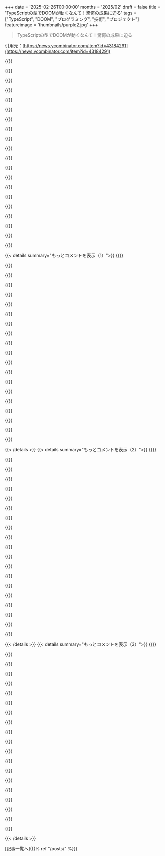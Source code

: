 +++
date = '2025-02-26T00:00:00'
months = '2025/02'
draft = false
title = 'TypeScriptの型でDOOMが動くなんて！驚愕の成果に迫る'
tags = ["TypeScript", "DOOM", "プログラミング", "技術", "プロジェクト"]
featureimage = 'thumbnails/purple2.jpg'
+++

> TypeScriptの型でDOOMが動くなんて！驚愕の成果に迫る

引用元：[https://news.ycombinator.com/item?id=43184291](https://news.ycombinator.com/item?id=43184291)

{{<matomeQuote body="＞”It was a brutal year long journey of 18 hour days”<br>これはあまりにも献身的な努力だね。最初は無意味に思えるかもしれないけど、DOOMの証明は数学的な証明に劣らず賞賛に値すると思うよ。<br>素晴らしい成果だね！" userName="notfed" createdAt="2025-02-26T22:06:00" color="#ff5c5c">}}

{{<matomeQuote body="アメリカ英語ではこういう表現を文字通りに受け取るものじゃないと思うんだ。X時間働いたとか言って、誇張してるなって気づいたよ。<br>アメリカ人の会話って面白いよね。" userName="LAC-Tech" createdAt="2025-02-27T00:19:00" color="">}}

{{<matomeQuote body="確かに、数年前にサイドプロジェクトに夢中になってた時、毎日12時間以上はそれに没頭してたけど、意外と疲れなかったんだ。" userName="gr4vityWall" createdAt="2025-02-27T12:42:06" color="#785bff">}}

{{<matomeQuote body="これは面白い体験だったよ。80年代のソフトウェアを分析してた時、まさにフロー状態だった。その時の集中力はすごかったな。" userName="KPGv2" createdAt="2025-02-27T16:07:39" color="#ff5c5c">}}

{{<matomeQuote body="＞”not sleeping […] for weeks”<br>アメリカ人って、こういう壮大なストーリーを作りたがるから面白いよね。" userName="danielscrubs" createdAt="2025-03-03T05:44:43" color="">}}

{{<matomeQuote body="もし全ての人がリソースの心配なく過ごせたら、もっといい世界になると思うんだ。" userName="ok_dad" createdAt="2025-02-27T20:42:36" color="">}}

{{<matomeQuote body="実際には、ほとんどの人がこのようにやりたいと思ってるわけじゃないだろうね。日常生活を楽しむためには、やっぱりいろいろ必要だよね。" userName="gottorf" createdAt="2025-02-28T02:33:13" color="">}}

{{<matomeQuote body="クリエイティブになれるのは、まず快適さが必要だと思うよ。経済的な不安があったら、なかなか新しいことに挑戦するのは難しいよ。" userName="ok_dad" createdAt="2025-02-28T03:27:10" color="#38d3d3">}}

{{<matomeQuote body="私が次の動画でどう話せば良いか教えてほしいな。サバイバルモードでは、こんなことをするのは到底無理だと思う人が多いから。" userName="dimitropoulos" createdAt="2025-02-28T05:04:07" color="">}}

{{<matomeQuote body="今はあまり良くない状況だけど、好きなことに集中することで少しずつ良くなればいいなと思ってる。心から語れば、きっといい動画になると思うよ。" userName="ok_dad" createdAt="2025-02-28T18:52:26" color="#785bff">}}

{{<matomeQuote body="ありがと！実は「なぜ」の動画では、私の木工ビジネスのことも長く話すから、その部分も楽しめるかも！頑張ってね！" userName="dimitropoulos" createdAt="2025-02-28T19:05:27" color="">}}

{{<matomeQuote body="正直、これは一般的に真実とは思えない。独身で子供がいないなら、私の所では現金の助成はほとんどない。公営住宅や食料支援（SNAP）を受けられるかもしれないけど、実質的な収入はゼロになる。貯金でしばらくは生きられるかもしれないが、それは「生活保護」ではないね。" userName="bglazer" createdAt="2025-02-28T04:46:24" color="">}}

{{<matomeQuote body="二人共正しいと思う1. 私も集中している時は、プロジェクトに全ての時間を使えていた。でも、最近はその集中状態が長く続かなくなった。2. 「18時間以上の連続勤務」は誇張で、アメリカ人は労働時間や睡眠不足を語るのが好きだけど、実際は6時間以下でやってる人は少数だよ。" userName="hn_throwaway_99" createdAt="2025-02-27T16:41:48" color="#ff5733">}}

{{<matomeQuote body="その通り。誇張やドラマチックな表現が1854年にネブラスカの田舎町で生まれ、アメリカの言葉になった。それからずっと続いているよ。他の国でも最近は見られるようになってきた。" userName="nkrisc" createdAt="2025-02-27T21:20:43" color="">}}

{{<matomeQuote body="私はアメリカの表現だけとは言ってない。ただ、すごく一般的で、多くのアメリカ人の発言はそのために理解しづらかった。文化によって表現が異なるから、理解し合いたければ知っておくことが大事。" userName="LAC-Tech" createdAt="2025-02-27T22:57:25" color="">}}

{{<matomeQuote body="「DOOM」の動画は序盤からかなりの誇張があるよ。これを読む前に動画を見るつもりの人は気を付けて！" userName="creativenolo" createdAt="2025-02-27T00:23:49" color="">}}

{{<matomeQuote body="誇張が過ぎて、最初はこの動画がDOOMの証明のスプーフだと思ったぐらい。約1分経って本物だと気付いたよ。動画自体のクオリティも高いし、クレジットを忘れてたのが残念だね。" userName="jh00ker" createdAt="2025-02-27T00:28:02" color="#ff5733">}}

{{<matomeQuote body="アメリカ人と一緒に働いているけど、そんなことは体験したことがない。もしかしてあなたは…誇張してない？" userName="nmeofthestate" createdAt="2025-02-27T10:17:40" color="">}}

{{<matomeQuote body="YouTubeの人たちは「このボスを倒すのに670時間かかって555回死んだ」と言うもんね。" userName="lofaszvanitt" createdAt="2025-03-01T20:33:52" color="">}}

{{<matomeQuote body="経験から言うと、彼らを指摘するのは注意が必要。放っておくのが一番だよ。" userName="rob_c" createdAt="2025-02-27T10:01:23" color="">}}

{{< details summary="もっとコメントを表示（1）">}}
{{<matomeQuote body="誇張と詩的表現を混同してるんじゃない？アメリカ人じゃないけど、”偉大な社会”の努力を軽視するつもりはないよ。" userName="posterman" createdAt="2025-02-27T12:57:44" color="">}}

{{<matomeQuote body="俺も”6日間寝てない”って言うのはほとんど嘘だって思ってる。軍隊で3日間寝ずに掘削訓練したけど、ほんとにやばかった。立ったまま寝ちゃったもん。" userName="jack_riminton" createdAt="2025-02-27T13:58:20" color="#38d3d3">}}

{{<matomeQuote body="＞”1年の旅で18時間働いた”<br>俺には無理だ、才能があっても金を稼がなきゃならないし。" userName="draculero" createdAt="2025-02-26T23:21:03" color="">}}

{{<matomeQuote body="18時間働くなら、生活費も少なくて済むだろうね！トイレで寝てコーヒーの残りを食べればなんとかなるんじゃない？" userName="tossandthrow" createdAt="2025-02-27T07:59:58" color="">}}

{{<matomeQuote body="生きてないと安上がりだよね。成果は素晴らしい、でもほとんど役に立たないけどね。" userName="dev0p" createdAt="2025-02-27T10:27:20" color="">}}

{{<matomeQuote body="ミシガンの安い生活費は物語に関係してるね、笑。" userName="dimitropoulos" createdAt="2025-02-27T17:28:33" color="">}}

{{<matomeQuote body="お前は下手なトレーダーだな。" userName="revskill" createdAt="2025-02-27T12:34:03" color="">}}

{{<matomeQuote body="TSの型がチューリング完全なのはみんな知ってるから、これは証明よりデモンストレーションだよ。" userName="axkdev" createdAt="2025-02-27T17:48:42" color="">}}

{{<matomeQuote body="＞”俺はそんな10倍の開発者じゃない。職人の達人じゃなくて、手を抜く達人だ”<br>このコメントには共感するよ。ユニコーンな開発者を期待する人もいるけど、すぐに理解できなくても、決してあきらめない開発者の方がずっと多いと思う。" userName="flanbiscuit" createdAt="2025-02-26T23:10:59" color="#ff5c5c">}}

{{<matomeQuote body="このことに気づいた瞬間がめっちゃ好き。不思議なトリックで作られたわけじゃなく、ただ単に努力の積み重ねだったんだよね。俺は魔法を探し続けるのに数週間かけてたけど、他の人は日々や週単位で頑張ってたんだ。それを理解できた今、みんなからどうやってそんなことをやってるのか聞かれるくらい成長したよ。" userName="Aeolun" createdAt="2025-02-27T06:19:28" color="#ff33a1">}}

{{<matomeQuote body="若い開発者たちに話すときは、出し抜いたように見える解決策があっても、実は俺は失敗をたくさんしてきたんだって言うよ。ミスを修正するための記憶がいいだけさ。" userName="je_bailey" createdAt="2025-02-27T14:41:04" color="#785bff">}}

{{<matomeQuote body="社会は労働者階級を抑えるために上位者の神話を作り上げたんだ。雇う側は、18時間働くやつがユニコーン、つまり一番の人材だって分かってる。" userName="1oooqooq" createdAt="2025-02-26T23:43:36" color="">}}

{{<matomeQuote body="こういうタイプの知り合いがいるんだけど、すごく利用されてて、力を抜けたらいいのにって思ってる。変に政治的に影響を受けちゃって、チームの大半の作業をしてしまい、他の人の ego が傷ついてしまうんだ。キャリアや経済的成功にはつながらなかったな。" userName="JohnMakin" createdAt="2025-02-26T23:44:56" color="">}}

{{<matomeQuote body="＞あなたは半分到達してるね。残りの半分は、上手な自己宣伝だよ。自分のやってることを上の人に見せて、チームのためだけじゃなく、他チームのためにも少し頑張って、リーダーたちにも知ってもらうことが大事だ。" userName="anonymous3411" createdAt="2025-02-27T04:52:06" color="#ff5c5c">}}

{{<matomeQuote body="これを何年も見てきたし、他の人からも聞いたことがある。もっと賢く立ち回ろうとしたけど、脳が疲弊してる。質の高い人たちに囲まれることが解決策だと思うけど、すごく珍しい感じがする。不幸な人は、何をやっても問題にして描き出すよ。" userName="agumonkey" createdAt="2025-02-27T06:12:14" color="">}}

{{<matomeQuote body="それは管理者や会社の成長状態にもよるよ。俺は利用されていると思わないけど、とても生産的で、その分報われてるからね。" userName="therealdrag0" createdAt="2025-02-27T07:29:37" color="#45d325">}}

{{<matomeQuote body="俺は偶然その一人になったことがある。会社の最優先の長年のバグを修正して、誰も解決できなかった。全アプリを再作成する話も出ていたけど、それがたったの一行の修正だったんだ。少し変な状況になったけど、楽しかったな。ただ、俺は Doogie Howser MD じゃなくてよかった！" userName="hi_hi" createdAt="2025-02-27T10:05:49" color="">}}

{{<matomeQuote body="人々はこういうシステムの歴史を見ないことが多い。ほとんどの問題は、似たような問題のパッチがいくつも重なった結果なんだ。管理が根本的なリファクタリングを無視し、進行中の責任と技術的負債だけが増えることがある。短期的な成功のために『管理者の操り人形』になるよりも、開発チームに残ることがいいかも。" userName="clinik" createdAt="2025-02-27T11:11:50" color="">}}

{{<matomeQuote body="社会は労働者階級を抑えるためにÜbermenschの神話を作り出してるけど、才能や根性の分布を考えると、確かに本物のubermenは存在する。得意なことや能力がある人がいるのも事実だし、それを見越して雇用側は長続きしないだろうけど、神話じゃないし、誰かを抑えつけるためのものでもない。" userName="gottorf" createdAt="2025-02-28T02:36:35" color="">}}

{{<matomeQuote body="気持ち分かるな、俺もテックリードだけど、プログラミングを楽しむパズルに思えてる。家でテレビ見てるときに問題を解決したり、改善策を試したりすることが多い。これって普段やってる作業だし、プロジェクトの開発者には称賛を送りたい。自分の仕事に誇りを持てるって素敵だよね。" userName="tanepiper" createdAt="2025-02-27T12:39:00" color="#ff33a1">}}


{{< /details >}}
{{< details summary="もっとコメントを表示（2）">}}
{{<matomeQuote body="確かにバランスは大事だけど、 relentless drive や focus が生まれ持った知的能力よりも重要なんじゃないかな。" userName="kcrwfrd_" createdAt="2025-02-27T06:27:35" color="">}}

{{<matomeQuote body="あの人も言ってたけど「18時間働いてた brutalな1年だった」ってのは盛ってる可能性高いね。" userName="epolanski" createdAt="2025-02-27T15:10:14" color="">}}

{{<matomeQuote body="開始日と終了日が12ヶ月以上開いてて、その間に18時間働いた日があるなら、技術的には嘘じゃないかもしれない。”“盛りすぎ”だけど、真実とは言えない場合もあるよね。" userName="usrusr" createdAt="2025-02-27T18:30:08" color="">}}

{{<matomeQuote body="同意だけど、こういうタイプの人ではないと思うよ。" userName="sarasasa28" createdAt="2025-02-27T12:37:33" color="">}}

{{<matomeQuote body="同じように感じること多い。何をするか分からずに入ったり、つまずきながら改善しつつ進めるっていうのを繰り返してる。経験から最後までやり遂げる自信がついてるんだよね。" userName="dclowd9901" createdAt="2025-02-27T02:58:55" color="">}}

{{<matomeQuote body="TypeScriptの型でのWASMランタイムはすごいけど、どうやったらキーボード入力ができるのか分からない。動画で言ってたけど、キーボード入力はどうやってるんだろう？" userName="dfabulich" createdAt="2025-02-26T17:28:49" color="">}}

{{<matomeQuote body="（著者）その画面でコードを止めて右側のコードを見てみて！キーボード入力の方法は基本的に tool assisted speedrunners がやることと一緒。短い7分の動画で言いたいことは多かったけど、次の動画で詳しく説明するから安心して。" userName="dimitropoulos" createdAt="2025-02-26T18:15:46" color="">}}

{{<matomeQuote body="DOOMの方は見てないけど、Pongの例ではキーボード入力は事前に録音したもので、キー押下のシーケンスがTypeScriptの配列に組まれてる。" userName="darcien" createdAt="2025-02-26T17:34:53" color="">}}

{{<matomeQuote body="そうそう！まさにこれだね！ツールアシストのスピードランナーみたいなもんだよね<br>" userName="dimitropoulos" createdAt="2025-02-26T18:16:30" color="">}}

{{<matomeQuote body="それってDoomのデモも同じじゃない？笑<br>" userName="Jare" createdAt="2025-02-26T23:40:04" color="">}}

{{<matomeQuote body="多分、キーの押された状態を配列で持ってるファイルだと思うんだよね。VS Codeの拡張が0.1秒ごとに配列に追加して、コンパイラが更新するみたいな。Doomはこれに追いつけないから、Pongのデモが見れるんだろうね。正しいかは分からないけどさ。<br>" userName="pcthrowaway" createdAt="2025-02-26T17:35:08" color="#ff5c5c">}}

{{<matomeQuote body="彼が言ってた通り、一フレーム描画するのにすごい時間がかかるから、実際にはプレイできないみたいだね。<br>" userName="jschoe" createdAt="2025-02-26T18:02:49" color="#ff5733">}}

{{<matomeQuote body="「すごい」は言い過ぎ。320pで描画するのに12日かかったってさ。<br>" userName="abound" createdAt="2025-02-26T18:31:45" color="#45d325">}}

{{<matomeQuote body="マジで驚いた！Dimitriが動画で話してるけど、このプロジェクトの誕生についての話が好きだよ。>このエンジンは、DoomがTypeScriptの型で動かない理由を示すプロジェクトのために作られたんだ。でも実際は動くんだよね。<br>" userName="sangeeth96" createdAt="2025-02-26T16:15:23" color="#785bff">}}

{{<matomeQuote body="じゃあ、なんで動かないって言われてたんだろう？<br>" userName="sn9" createdAt="2025-02-27T00:40:54" color="">}}

{{<matomeQuote body="無限のテープと時間がないから、全てのチューリング完全なものがDoomを動かせるわけじゃないんだよ。<br>" userName="mbb70" createdAt="2025-02-27T00:58:56" color="#ff33a1">}}

{{<matomeQuote body="もっと具体的に言うと、全てのチューリング完全なものがDoomを動かせるけど、ほとんどの言語は実際には満たされない特定の前提の下でしかチューリング完全なんてことはないんだ。<br>" userName="n2d4" createdAt="2025-02-27T07:19:42" color="#38d3d3">}}

{{<matomeQuote body="＞全てのチューリング完全なものがDoomを動かせるわけじゃないっていうのは注意だよ。そんな一括りの発言で、誰かが証明するために18時間働き続ける可能性があるから。<br>" userName="akie" createdAt="2025-02-27T08:51:22" color="">}}

{{<matomeQuote body="無限のテープがないのは全てのコンピュータに当てはまるし、無限の時間がないのも同様だよね。" userName="zelphirkalt" createdAt="2025-02-27T11:28:11" color="">}}

{{<matomeQuote body="彼は頑張って探してたけど、結局はできるって証明しちゃったんだね。" userName="LoganDark" createdAt="2025-02-27T06:42:26" color="">}}


{{< /details >}}
{{< details summary="もっとコメントを表示（3）">}}
{{<matomeQuote body="Dimitriが進捗を内部で更新してるのを見てたけど、ほんとに驚くべきことだよ。コードでここまでのことをやるなんて、まじでレジェンドな偉業だね。根気もすごい。" userName="acemarke" createdAt="2025-02-26T16:36:24" color="#45d325">}}

{{<matomeQuote body="その更新ってどこで見れるの？" userName="pcthrowaway" createdAt="2025-02-26T17:29:58" color="">}}

{{<matomeQuote body="Markが言ってるのは#doomチャンネルだよ。そこに全部あるよ！" userName="dimitropoulos" createdAt="2025-02-26T18:12:38" color="">}}

{{<matomeQuote body="Michigan Typescriptのアクティブなディスコードがあるよ。https://discord.com/invite/DHtwNDTwrR" userName="sys13" createdAt="2025-02-26T17:33:10" color="">}}

{{<matomeQuote body="TypeScriptの型システムがチューリング完全であることを考えると、できることに驚くと同時に全然驚かないよね。実際にやり遂げる根気はすごい！" userName="dgunay" createdAt="2025-02-26T22:27:05" color="#785bff">}}

{{<matomeQuote body="JavaやPythonの型システムもチューリング完全って言われてる論文を見たことあるよ。全部の型システムがチューリング完全でも驚かないかも。" userName="akkad33" createdAt="2025-02-27T07:58:33" color="#ff33a1">}}

{{<matomeQuote body="いや、良い言語デザイナーは型システムがチューリング完全にならないようにしてるよ。" userName="mseepgood" createdAt="2025-02-27T15:06:26" color="">}}

{{<matomeQuote body="型安全でCを除いた言語の例を挙げてくれる？" userName="akkad33" createdAt="2025-03-04T07:00:06" color="">}}

{{<matomeQuote body="主流な言語でこれが当てはまるのってまだあるの？大体の言語は完全なチューリング型システムを持ちたがらないけど、便利さを追加すると結局そうなっちゃうよね。" userName="pornel" createdAt="2025-02-27T16:24:12" color="#785bff">}}

{{<matomeQuote body="Cの型システムはチューリング完備じゃないけど、それが優れてるとは限らないよね。" userName="anon25783" createdAt="2025-02-27T18:45:55" color="">}}

{{<matomeQuote body="今日はHNで一番注目されるべき話題だと思う。すごく衝撃的でインスパイアされる。" userName="Rzor" createdAt="2025-02-26T15:39:10" color="#ff5c5c">}}

{{<matomeQuote body="今月の爆笑はこれ。型スケールのグラフィックとアニメーションが好き。" userName="karmakaze" createdAt="2025-02-26T16:20:58" color="">}}

{{<matomeQuote body="Doomが177TBのTypeScript型にコンパイルされたのはすごい！多くの面で驚き。" userName="vardump" createdAt="2025-02-26T18:01:27" color="#45d325">}}

{{<matomeQuote body="これがチューリング・ターポイトの典型例だね。TypeScriptの型では全てが可能だけど、興味深いことは簡単じゃない。" userName="luckystarr" createdAt="2025-02-26T19:38:10" color="">}}

{{<matomeQuote body="信じられないくらい非効率的だけど、こんなことを再現できる自信はないので、素晴らしいよ。" userName="hoppp" createdAt="2025-02-27T07:00:12" color="#785bff">}}

{{<matomeQuote body="非効率を効率的に実装してるって感じだよ。" userName="saagarjha" createdAt="2025-02-27T07:31:56" color="">}}

{{<matomeQuote body="最初のフレームについて…" userName="tgv" createdAt="2025-02-26T18:04:49" color="">}}

{{<matomeQuote body="177TBは全体のことを指してると思うけど、最初のフレームをレンダリングするのに12日かかっただけなんだ。" userName="abound" createdAt="2025-02-26T18:30:35" color="">}}

{{<matomeQuote body="両方のコメントは正しいと思う！最初のフレームを得たら、次のフレームを得るのは、たぶん数百メガバイトくらいで済むんじゃないかな。ただ、俺はその実験をするつもりはないけど！とりあえず、１フレームで自分的には十分だね！" userName="dimitropoulos" createdAt="2025-02-27T13:07:44" color="">}}

{{<matomeQuote body="今のところ、システムがTuring completeかどうかを確認する一番の簡単な方法は、誰かがDOOMを移植したかどうかを見ることだよね、ハハ。本当に素晴らしい！" userName="aylmao" createdAt="2025-02-26T17:50:09" color="#785bff">}}


{{< /details >}}


[記事一覧へ]({{% ref "/posts/" %}})
